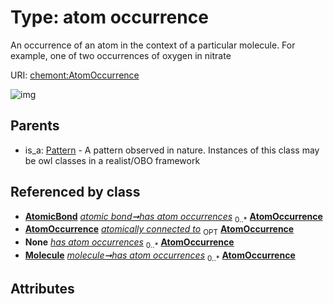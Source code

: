 
# Type: atom occurrence


An occurrence of an atom in the context of a particular molecule. For example, one of two occurrences of oxygen in nitrate

URI: [chemont:AtomOccurrence](http://w3id.org/chemontAtomOccurrence)


![img](http://yuml.me/diagram/nofunky;dir:TB/class/[Pattern],[Molecule],[AtomicBond],[AtomicBond]++-%20has%20atom%20occurrences%200..*>[AtomOccurrence],[Molecule]++-%20has%20atom%20occurrences(i)%200..*>[AtomOccurrence],[AtomicBond]++-%20has%20atom%20occurrences(i)%200..*>[AtomOccurrence],[Molecule]++-%20has%20atom%20occurrences%200..*>[AtomOccurrence],[Pattern]^-[AtomOccurrence])

## Parents

 *  is_a: [Pattern](Pattern.md) - A pattern observed in nature. Instances of this class may be owl classes in a realist/OBO framework

## Referenced by class

 *  **[AtomicBond](AtomicBond.md)** *[atomic bond➞has atom occurrences](atomic_bond_has_atom_occurrences.md)*  <sub>0..*</sub>  **[AtomOccurrence](AtomOccurrence.md)**
 *  **[AtomOccurrence](AtomOccurrence.md)** *[atomically connected to](atomically_connected_to.md)*  <sub>OPT</sub>  **[AtomOccurrence](AtomOccurrence.md)**
 *  **None** *[has atom occurrences](has_atom_occurrences.md)*  <sub>0..*</sub>  **[AtomOccurrence](AtomOccurrence.md)**
 *  **[Molecule](Molecule.md)** *[molecule➞has atom occurrences](molecule_has_atom_occurrences.md)*  <sub>0..*</sub>  **[AtomOccurrence](AtomOccurrence.md)**

## Attributes

